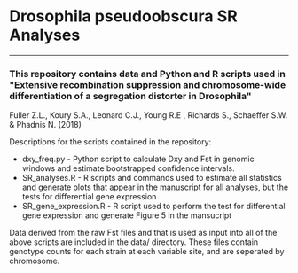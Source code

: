 # Drosophila pseudoobscura SR Analyses
------------------------------------------
### This repository contains data and Python and R scripts used in "Extensive recombination suppression and chromosome-wide differentiation of a segregation distorter in Drosophila" 
Fuller Z.L., Koury S.A., Leonard C.J., Young R.E , Richards S., Schaeffer S.W. & Phadnis N. (2018)

Descriptions for the scripts contained in the repository:
 - dxy_freq.py - Python script to calculate Dxy and Fst in genomic windows and estimate bootstrapped confidence intervals. 
 - SR_analyses.R - R scripts and commands used to estimate all statistics and generate plots that appear in the manuscript for all analyses, but the tests for differential gene expression
 - SR_gene_expression.R - R script used to perform the test for differential gene expression and generate Figure 5 in the mansucript
 
Data derived from the raw Fst files and that is used as input into all of the above scripts are included in the data/ directory. These files contain genotype counts for each strain at each variable site, and are seperated by chromosome.
